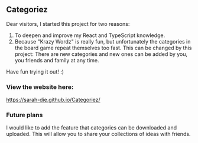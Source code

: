 ## Categoriez

Dear visitors, I started this project for two reasons:

1. To deepen and improve my React and TypeScript knowledge.
2. Because "Krazy Wordz" is really fun, but unfortunately 
the categories in the board game repeat themselves too fast. 
This can be changed by this project: There are new categories 
and new ones can be added by you, you friends and family 
at any time.

Have fun trying it out! :)

### View the website here:

https://sarah-die.github.io/Categoriez/


### Future plans

I would like to add the feature that categories can be downloaded 
and uploaded. This will allow you to share your collections of 
ideas with friends.